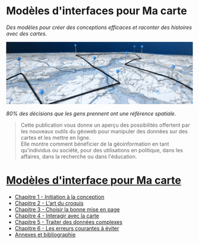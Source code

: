 # Modèles d'interfaces pour Ma carte

*Des modèles pour créer des conceptions efficaces et raconter des histoires avec des cartes.*

![](/assets/banner/macarte.jpg)

*80% des décisions que les gens prennent ont une référence spatiale.*

> Cette publication vous donne un aperçu des possibilités offertent par les nouveaux outils du géoweb pour manipuler des données sur des cartes et les mettre en ligne.   
Elle montre comment bénéficier de la géoinformation en tant qu'individus ou société, pour des utilisations en politique, dans les affaires, dans la recherche ou dans l'éducation.


# [Modèles d'interface pour Ma carte](https://viglino.github.io/Macarte-MI/)

* [Chapitre 1 - Initiation à la conception](https://viglino.github.io/Macarte-MI/chap-1/)
* [Chapitre 2 - L’art du croquis](https://viglino.github.io/Macarte-MI/chap-2/)
* [Chapitre 3 - Choisir la bonne mise en page]()
* [Chapitre 4 - Interagir avec la carte]()
* [Chapitre 5 - Traiter des données complexes]()
* [Chapitre 6 - Les erreurs courantes à éviter]()
* [Annexes et bibliographie](https://viglino.github.io/Macarte-MI/annexes/)
